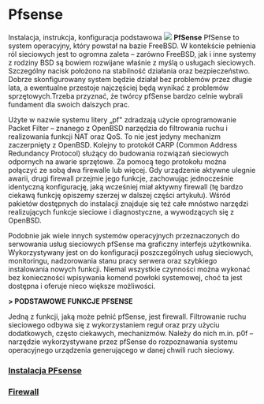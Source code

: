 # Pfsense
Instalacja, instrukcja, konfiguracja podstawowa
![](https://habrastorage.org/getpro/habr/post_images/1f8/03c/f40/1f803cf40067b629be332b8c8d09fba2.png)
**PfSense**
PfSense to system operacyjny, który powstał na bazie FreeBSD. W kontekście pełnienia ról sieciowych jest to ogromna zaleta – zarówno FreeBSD, jak i inne systemy z rodziny BSD są bowiem rozwijane właśnie z myślą o usługach sieciowych. Szczególny nacisk położono na stabilność działania oraz bezpieczeństwo. Dobrze skonfigurowany system będzie działał bez problemów przez długie lata, a ewentualne przestoje najczęściej będą wynikać z problemów sprzętowych.Trzeba przyznać, że twórcy pfSense bardzo celnie wybrali fundament dla swoich dalszych prac.

Użyte w nazwie systemu litery „pf&quot; zdradzają użycie oprogramowanie Packet Filter – znanego z OpenBSD narzędzia do filtrowania ruchu i realizowania funkcji NAT oraz QoS. To nie jest jedyny mechanizm zaczerpnięty z OpenBSD. Kolejny to protokół CARP (Common Address Redundancy Protocol) służący do budowania rozwiązań sieciowych odpornych na awarie sprzętowe. Za pomocą tego protokołu można połączyć ze sobą dwa firewalle lub więcej. Gdy urządzenie aktywne ulegnie awarii, drugi firewall przejmie jego funkcje, zachowując jednocześnie identyczną konfigurację, jaką wcześniej miał aktywny firewall (tę bardzo ciekawą funkcję opiszemy szerzej w dalszej części artykułu). Wśród pakietów dostępnych do instalacji znajduje się też całe mnóstwo narzędzi realizujących funkcje sieciowe i diagnostyczne, a wywodzących się z OpenBSD.

Podobnie jak wiele innych systemów operacyjnych przeznaczonych do serwowania usług sieciowych pfSense ma graficzny interfejs użytkownika. Wykorzystywany jest on do konfiguracji poszczególnych usług sieciowych, monitoringu, nadzorowania stanu pracy serwera oraz szybkiego instalowania nowych funkcji. Niemal wszystkie czynności można wykonać bez konieczności wpisywania komend powłoki systemowej, choć ta jest dostępna i oferuje nieco większe możliwości.

**&gt; PODSTAWOWE FUNKCJE PFSENSE**

Jedną z funkcji, jaką może pełnić pfSense, jest firewall. Filtrowanie ruchu sieciowego odbywa się z wykorzystaniem reguł oraz przy użyciu dodatkowych, często ciekawych, mechanizmów. Należy do nich m.in. p0f – narzędzie wykorzystywane przez pfSense do rozpoznawania systemu operacyjnego urządzenia generującego w danej chwili ruch sieciowy.

### [Instalacja PFsense](instalacja_pfsense.md)
### [Firewall](firewall.md)
